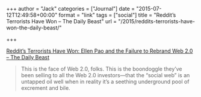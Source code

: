 +++
author = "Jack"
categories = ["Journal"]
date = "2015-07-12T12:49:58+00:00"
format = "link"
tags = ["social"]
title = "Reddit’s Terrorists Have Won – The Daily Beast"
url = "/2015/reddits-terrorists-have-won-the-daily-beast/"

+++

[Reddit’s Terrorists Have Won: Ellen Pao and the Failure to Rebrand Web 2.0 &#8211; The Daily Beast][1]

> This is the face of Web 2.0, folks. This is the boondoggle they’ve been selling to all the Web 2.0 investors—that the “social web” is an untapped oil well when in reality it’s a seething underground pool of excrement and bile.

 [1]: http://www.thedailybeast.com/articles/2015/07/11/reddit-s-terrorists-have-won-ellen-pao-and-the-failure-to-rebrand-web-2-0.html
